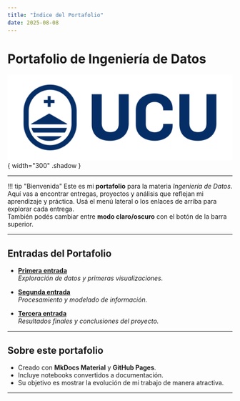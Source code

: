 ```yaml
---
title: "Índice del Portafolio"
date: 2025-08-08
---
```


# Portafolio de Ingeniería de Datos

![Portada](../images/portada.svg){ width="300" .shadow }

---

!!! tip "Bienvenida"
    Este es mi **portafolio** para la materia *Ingeniería de Datos*.  
    Aquí vas a encontrar entregas, proyectos y análisis que reflejan mi aprendizaje y práctica.
    Usá el menú lateral o los enlaces de arriba para explorar cada entrega.  
    También podés cambiar entre **modo claro/oscuro** con el botón de la barra superior.
    
---

## Entradas del Portafolio

- **[Primera entrada](entregas/01-primera-entrada.md)**  
  *Exploración de datos y primeras visualizaciones.*

- **[Segunda entrada](entregas/02-segunda-entrega.md)**  
  *Procesamiento y modelado de información.*

- **[Tercera entrada](entregas/03-tercera-entrega.md)**  
  *Resultados finales y conclusiones del proyecto.*

---


## Sobre este portafolio

- Creado con **MkDocs Material** y **GitHub Pages**.  
- Incluye notebooks convertidos a documentación.  
- Su objetivo es mostrar la evolución de mi trabajo de manera atractiva.  

---

    
